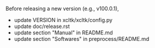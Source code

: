 Before releasing a new version (e.g., v100.0.1),
- update VERSION in xcltk/xcltk/config.py
- update doc/release.rst
- update section "Manual" in README.md
- update section "Softwares" in preprocess/README.md

